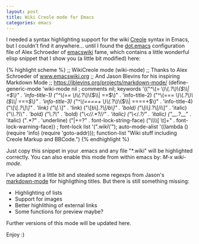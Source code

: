 ```yaml
---
layout: post
title: Wiki Creole mode for Emacs
categories: emacs
---
```


I needed a syntax highlighting support for the wiki [Creole](https://www.wikicreole.org/wiki/Creole1.0) syntax in Emacs, but I couldn't find it anywhere... until I found the [dot.emacs](https://www.emacswiki.org/cgi-bin/wiki/menu-bar%2B.el/Search/AlexSchroeder/AlexSchroederConfigPyrobombus) configuration file of Alex Schroeder of [emacswiki](https://www.emacswiki.org) fame, which contains a little wonderful elisp snippet that I show you (a little bit modified) here:

{% highlight scheme %}
;; WikiCreole mode (wiki-mode)
;; Thanks to Alex Schroeder of www.emacswiki.org 
;; And Jason Blevins for his inspiring Markdown Mode
;; https://jblevins.org/projects/markdown-mode/
(define-generic-mode 'wiki-mode 
  nil ; comments 
  nil; keywords 
  '(("^\\(= \\)\\(.*?\\)\\($\\| =$\\)" . 'info-title-1)
    ("^\\(== \\)\\(.*?\\)\\($\\| ==$\\)" . 'info-title-2)
    ("^\\(=== \\)\\(.*?\\)\\($\\| ===$\\)" . 'info-title-3)
    ("^\\(====+ \\)\\(.*?\\)\\($\\| ====+$\\)" . 'info-title-4) 
    ("\\[\\[.*?\\]\\]" . 'link)
    ("\\[.*\\]" . 'link)
    ("\\[b\\].*?\\[/b\\]" . 'bold)
    ("\\[i\\].*?\\[/i\\]" . 'italic)
    ("\\*\\*.*?\\*\\*" . 'bold)
    ("\\*.*?\\*" . 'bold)
    ("\\_<//.*?//" . 'italic)
    ("\\_</.*?/" . 'italic)
    ("__.*?__" . 'italic)
    ("_.*?_" . 'underline)
    ("|+=?" . font-lock-string-face)
    ("\\\\\\\\[ \t]+" . font-lock-warning-face)) ; font-lock list
  '(".wiki\\'"); auto-mode-alist
  '((lambda () (require 'info) (require 'goto-addr))); function-list
  "Wiki stuff including Creole Markup and BBCode.")
{% endhighlight %}

Just copy this snippet in your .emacs and any file "\*.wiki" will be highlighted correctly. You can also enable this mode from within emacs by: *M-x wiki-mode*.

I've adapted it a little bit and stealed some regexps from Jason's [markdown-mode](https://jblevins.org/projects/markdown-mode/) for highligthing titles. But there is still something missing:

 - Highlighting of lists
 - Support for images
 - Better highlithing of external links
 - Some functions for preview maybe?

Further versions of this mode will be updated here.

Enjoy :)
